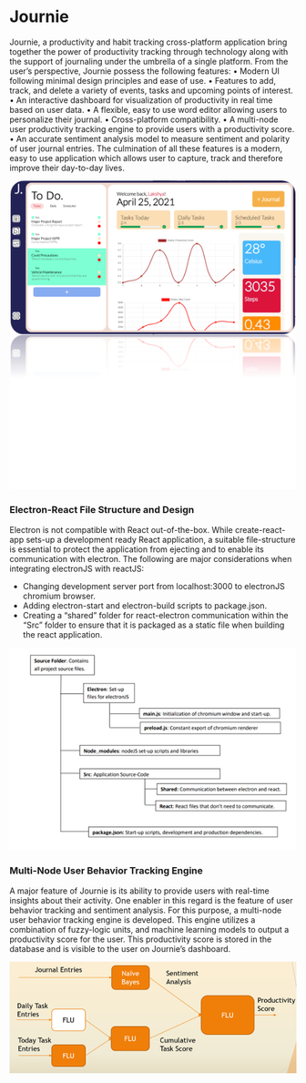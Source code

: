 # Journie

Journie, a productivity and habit tracking cross-platform application bring together the power of productivity tracking through technology along with the support of journaling under the umbrella of a single platform. From the user’s perspective, Journie possess the following features:
  • Modern UI following minimal design principles and ease of use.
  • Features to add, track, and delete a variety of events, tasks and upcoming points of
  interest.
  • An interactive dashboard for visualization of productivity in real time based on user
  data.
  • A flexible, easy to use word editor allowing users to personalize their journal.
  • Cross-platform compatibility.
  • A multi-node user productivity tracking engine to provide users with a productivity
  score.
  • An accurate sentiment analysis model to measure sentiment and polarity of user journal
  entries.
The culmination of all these features is a modern, easy to use application which allows user to capture, track and therefore improve their day-to-day lives.

![](https://github.com/Lakshya3190/journie/blob/master/UI.png)

### Electron-React File Structure and Design

Electron is not compatible with React out-of-the-box. While create-react-app sets-up a development ready React application, a suitable file-structure is essential to protect the application from ejecting and to enable its communication with electron. The following are major considerations when integrating electronJS with reactJS:
- Changing development server port from localhost:3000 to electronJS chromium browser. 
- Adding electron-start and electron-build scripts to package.json. 
- Creating a “shared” folder for react-electron communication within the “Src” folder to ensure that it is packaged as a static file when building the react application.

![](https://github.com/Lakshya3190/journie/blob/master/electron.png)

### Multi-Node User Behavior Tracking Engine

A major feature of Journie is its ability to provide users with real-time insights about their activity. One enabler in this regard is the feature of user behavior tracking and sentiment analysis.
For this purpose, a multi-node user behavior tracking engine is developed. This engine utilizes a combination of fuzzy-logic units, and machine learning models to output a productivity score for the user. This productivity score is stored in the database and is visible to the user on Journie’s dashboard.

![](https://github.com/Lakshya3190/journie/blob/master/NODES.png)


